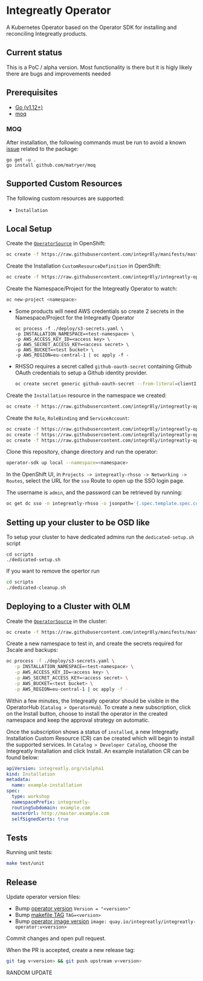 # Integreatly Operator

A Kubernetes Operator based on the Operator SDK for installing and reconciling Integreatly products.

## Current status

This is a PoC / alpha version. Most functionality is there but it is higly likely there are bugs and improvements needed

## Prerequisites
- [Go (v1.12+)](https://golang.org/dl/) 
- [moq](https://github.com/matryer/moq)

### MOQ
After installation, the following commands must be run to avoid a known [issue](https://github.com/matryer/moq/issues/98) related to the package:
```
go get -u .
go install github.com/matryer/moq
```

## Supported Custom Resources

The following custom resources are supported:

- `Installation`

## Local Setup

Create the [`OperatorSource`](https://raw.githubusercontent.com/integr8ly/manifests/master/operator-source.yml) in OpenShift:
```sh
oc create -f https://raw.githubusercontent.com/integr8ly/manifests/master/operator-source.yml
```

Create the Installation `CustomResourceDefinition` in OpenShift:
```sh
oc create -f https://raw.githubusercontent.com/integr8ly/integreatly-operator/master/deploy/crds/installation.crd.yaml
```

Create the Namespace/Project for the Integreatly Operator to watch:
```sh
oc new-project <namespace>
```

- Some products will need AWS credentials so create 2 secrets in the Namespace/Project for the Integreatly Operator
    ```
   oc process -f ./deploy/s3-secrets.yaml \
   -p INSTALLATION_NAMESPACE=<test-namespace> \
   -p AWS_ACCESS_KEY_ID=<access key> \
   -p AWS_SECRET_ACCESS_KEY=<access secret> \
   -p AWS_BUCKET=<test bucket> \
   -p AWS_REGION=eu-central-1 | oc apply -f -
    ```
- RHSSO requires a secret called `github-oauth-secret` containing Github OAuth credentials to setup a Github identity provider.

  ```sh
  oc create secret generic github-oauth-secret --from-literal=clientId=<client-id>--from-literal=secret=<client-secret> -n <integreatly-operator-namespace>
  ```

Create the `Installation` resource in the namespace we created:
```sh
oc create -f https://raw.githubusercontent.com/integr8ly/integreatly-operator/master/deploy/crds/examples/installation.cr.yaml
```

Create the `Role`, `RoleBinding` and `ServiceAccount`:
```sh
oc create -f https://raw.githubusercontent.com/integr8ly/integreatly-operator/master/deploy/service_account.yaml
oc create -f https://raw.githubusercontent.com/integr8ly/integreatly-operator/master/deploy/role.yaml
oc create -f https://raw.githubusercontent.com/integr8ly/integreatly-operator/master/deploy/role_binding.yaml
```

Clone this repository, change directory and run the operator:
```sh
operator-sdk up local --namespace=<namespace>
```

In the OpenShift UI, in `Projects -> integreatly-rhsso -> Networking -> Routes`, select the URL for the `sso` Route to open up the SSO login page.

The username is `admin`, and the password can be retrieved by running:
```sh
oc get dc sso -n integreatly-rhsso -o jsonpath='{.spec.template.spec.containers[0].env[?(@.name=="SSO_ADMIN_PASSWORD")].value}'
```

## Setting up your cluster to be OSD like

To setup your cluster to have dedicated admins run the ```dedicated-setup.sh``` script
```
cd scripts
./dedicated-setup.sh

```

If you want to remove the opertor run

```bash
cd scripts
./dedicated-cleanup.sh
```

## Deploying to a Cluster with OLM

Create the [`OperatorSource`](https://raw.githubusercontent.com/integr8ly/manifests/master/operator-source.yml) in the cluster:
```sh
oc create -f https://raw.githubusercontent.com/integr8ly/manifests/master/operator-source.yml
```

Create a new namespace to test in, and create the secrets required for 3scale and backups:
```sh
oc process -f ./deploy/s3-secrets.yaml \
   -p INSTALLATION_NAMESPACE=<test-namespace> \
   -p AWS_ACCESS_KEY_ID=<access key> \
   -p AWS_SECRET_ACCESS_KEY=<access secret> \
   -p AWS_BUCKET=<test bucket> \
   -p AWS_REGION=eu-central-1 | oc apply -f -
```

Within a few minutes, the Integreatly operator should be visible in the OperatorHub (`Catalog > OperatorHub`). To create a new subscription, click on the Install button, choose to install the operator in the created namespace and keep the approval strategy on automatic.


Once the subscription shows a status of `installed`, a new Integreatly Installation Custom Resource (CR) can be created which will begin to install the supported services. In `Catalog > Developer Catalog`, choose the Integreatly Installation and click Install. An example installation CR can be found below:

```yml
apiVersion: integreatly.org/v1alpha1
kind: Installation
metadata:
  name: example-installation
spec:
  type: workshop
  namespacePrefix: integreatly-
  routingSubdomain: example.com
  masterUrl: http://master.example.com
  selfSignedCerts: true
```

## Tests

Running unit tests:

```sh
make test/unit
```

## Release

Update operator version files:

* Bump [operator version](version/version.go)
```Version = "<version>"```
* Bump [makefile TAG](Makefile)
```TAG=<version>```
* Bump [operator image version](deploy/operator.yaml)
```image: quay.io/integreatly/integreatly-operator:v<version>```

Commit changes and open pull request.

When the PR is accepted, create a new release tag:

```sh
git tag v<version> && git push upstream v<version>
```

RANDOM UPDATE

